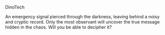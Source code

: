 DinoTech

An emergency signal pierced through the darkness, leaving behind a noisy and cryptic record. Only the most observant will uncover the true message hidden in the chaos. Will you be able to decipher it?
